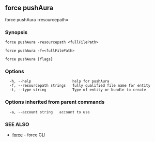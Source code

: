 ## force pushAura

force pushAura -resourcepath=<filepath>

### Synopsis


	force pushAura -resourcepath <fullFilePath>

	force pushAura -f=<fullFilePath>

	

```
force pushAura [flags]
```

### Options

```
  -h, --help                   help for pushAura
  -f, --resourcepath strings   fully qualified file name for entity
  -t, --type string            Type of entity or bundle to create
```

### Options inherited from parent commands

```
  -a, --account string   account to use
```

### SEE ALSO

* [force](force.md)	 - force CLI

